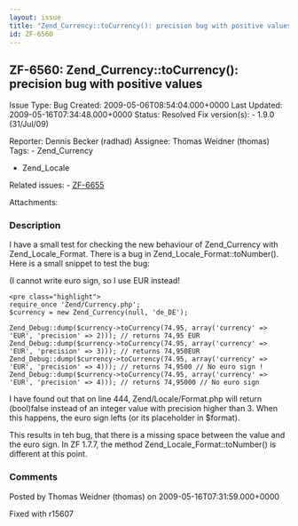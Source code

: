 ```yaml
---
layout: issue
title: "Zend_Currency::toCurrency(): precision bug with positive values"
id: ZF-6560
---
```


ZF-6560: Zend\_Currency::toCurrency(): precision bug with positive values
-------------------------------------------------------------------------

 Issue Type: Bug Created: 2009-05-06T08:54:04.000+0000 Last Updated: 2009-05-16T07:34:48.000+0000 Status: Resolved Fix version(s): - 1.9.0 (31/Jul/09)
 
 Reporter:  Dennis Becker (radhad)  Assignee:  Thomas Weidner (thomas)  Tags: - Zend\_Currency
- Zend\_Locale
 
 Related issues: - [ZF-6655](/issues/browse/ZF-6655)
 
 Attachments: 
### Description

I have a small test for checking the new behaviour of Zend\_Currency with Zend\_Locale\_Format. There is a bug in Zend\_Locale\_Format::toNumber(). Here is a small snippet to test the bug:

(I cannot write euro sign, so I use EUR instead!

 
    <pre class="highlight">
    require_once 'Zend/Currency.php';
    $currency = new Zend_Currency(null, 'de_DE');
    
    Zend_Debug::dump($currency->toCurrency(74.95, array('currency' => 'EUR', 'precision' => 2))); // returns 74,95 EUR
    Zend_Debug::dump($currency->toCurrency(74.95, array('currency' => 'EUR', 'precision' => 3))); // returns 74,950EUR
    Zend_Debug::dump($currency->toCurrency(74.95, array('currency' => 'EUR', 'precision' => 4))); // returns 74,9500 // No euro sign !
    Zend_Debug::dump($currency->toCurrency(74.95, array('currency' => 'EUR', 'precision' => 4))); // returns 74,95000 // No euro sign


I have found out that on line 444, Zend/Locale/Format.php will return (bool)false instead of an integer value with precision higher than 3. When this happens, the euro sign lefts (or its placeholder in $format).

This results in teh bug, that there is a missing space between the value and the euro sign. In ZF 1.7.7, the method Zend\_Locale\_Format::toNumber() is different at this point.

 

 

### Comments

Posted by Thomas Weidner (thomas) on 2009-05-16T07:31:59.000+0000

Fixed with r15607

 

 